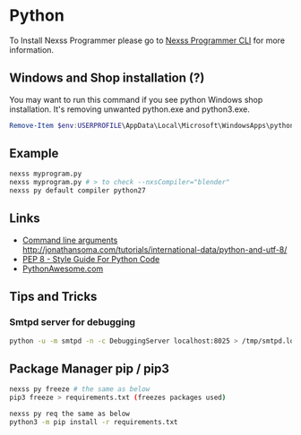 # Python

To Install Nexss Programmer please go to [Nexss Programmer CLI](https://github.com/nexssp/cli#readme) for more information.

## Windows and Shop installation (?)

You may want to run this command if you see python Windows shop installation. It's removing unwanted python.exe and python3.exe.

```ps1
Remove-Item $env:USERPROFILE\AppData\Local\Microsoft\WindowsApps\python*.exe
```

## Example

```sh
nexss myprogram.py
nexss myprogram.py # > to check --nxsCompiler="blender"
nexss py default compiler python27
```

## Links

- [Command line arguments](https://docs.blender.org/manual/en/latest/advanced/command_line/arguments.html)  
  <http://jonathansoma.com/tutorials/international-data/python-and-utf-8/>
- [PEP 8 - Style Guide For Python Code](https://www.python.org/dev/peps/pep-0008/)
- [PythonAwesome.com](https://pythonawesome.com/)

## Tips and Tricks

### Smtpd server for debugging

```sh
python -u -m smtpd -n -c DebuggingServer localhost:8025 > /tmp/smtpd.log
```

## Package Manager pip / pip3

```sh
nexss py freeze # the same as below
pip3 freeze > requirements.txt (freezes packages used)

nexss py req the same as below
python3 -m pip install -r requirements.txt
```

